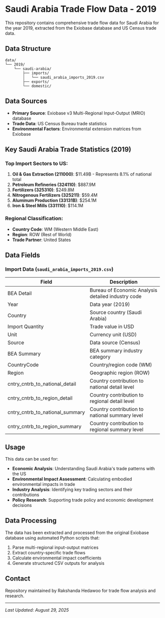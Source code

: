 # Saudi Arabia Trade Flow Data - 2019

This repository contains comprehensive trade flow data for Saudi Arabia for the year 2019, extracted from the Exiobase database and US Census trade data.

## Data Structure

```
data/
└── 2019/
    └── saudi-arabia/
        ├── imports/
        │   └── saudi_arabia_imports_2019.csv
        ├── exports/
        └── domestic/
```

## Data Sources

- **Primary Source**: Exiobase v3 Multi-Regional Input-Output (MRIO) database
- **Trade Data**: US Census Bureau trade statistics
- **Environmental Factors**: Environmental extension matrices from Exiobase

## Key Saudi Arabia Trade Statistics (2019)

### Top Import Sectors to US:
1. **Oil & Gas Extraction (211000)**: $11.49B - Represents 8.1% of national total
2. **Petroleum Refineries (324110)**: $887.9M 
3. **Fertilizers (325310)**: $249.8M
4. **Nitrogenous Fertilizers (325211)**: $59.4M
5. **Aluminum Production (33131B)**: $254.1M
6. **Iron & Steel Mills (331110)**: $114.1M

### Regional Classification:
- **Country Code**: WM (Western Middle East)
- **Region**: ROW (Rest of World)
- **Trade Partner**: United States

## Data Fields

### Import Data (`saudi_arabia_imports_2019.csv`)

| Field | Description |
|-------|-------------|
| BEA Detail | Bureau of Economic Analysis detailed industry code |
| Year | Data year (2019) |
| Country | Source country (Saudi Arabia) |
| Import Quantity | Trade value in USD |
| Unit | Currency unit (USD) |
| Source | Data source (Census) |
| BEA Summary | BEA summary industry category |
| CountryCode | Country/region code (WM) |
| Region | Geographic region (ROW) |
| cntry_cntrb_to_national_detail | Country contribution to national detail level |
| cntry_cntrb_to_region_detail | Country contribution to regional detail level |
| cntry_cntrb_to_national_summary | Country contribution to national summary level |
| cntry_cntrb_to_region_summary | Country contribution to regional summary level |

## Usage

This data can be used for:

- **Economic Analysis**: Understanding Saudi Arabia's trade patterns with the US
- **Environmental Impact Assessment**: Calculating embodied environmental impacts in trade
- **Industry Analysis**: Identifying key trading sectors and their contributions
- **Policy Research**: Supporting trade policy and economic development decisions

## Data Processing

The data has been extracted and processed from the original Exiobase database using automated Python scripts that:

1. Parse multi-regional input-output matrices
2. Extract country-specific trade flows
3. Calculate environmental impact coefficients
4. Generate structured CSV outputs for analysis

## Contact

Repository maintained by Rakshanda Hedawoo for trade flow analysis and research.

---

*Last Updated: August 29, 2025*